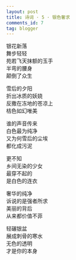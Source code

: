 ```yaml
---
layout: post
title: 诗词 · 5 · 银色奢求
comments_id: 7
tag: blogger
---
```


银花新落<br />
舞步轻轻<br />
苑若飞天抹额的玉手<br />
半弯的腰身<br />
颠倒了众生

雪后的夕阳<br />
折出冰质的妖娆<br />
反撒在冻地的苍凉上<br />
桔色如幻唯美 

谁的声音传来<br />
白色最为纯净<br />
又为何雪后的尘埃<br />
都化成污泥

更不知<br />
乡间无染的少女<br />
最穿不起的<br />
是白色的连衣

奢华的纯净<br />
诉说的是强者所求<br />
美丽的背后<br />
从来都价值不菲

轻碾银盆<br />
展成刺骨的寒水<br />
无色的透明<br />
才是你的本身
